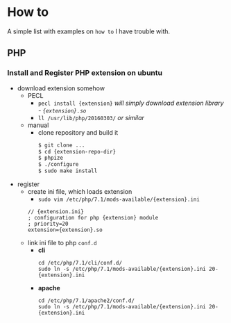 How to
======

A simple list with examples on `how to` I have trouble with.

## PHP

### Install and Register PHP extension on ubuntu
- download extension somehow
    - PECL
        - `pecl install {extension}` _will simply download extension library - `{extension}.so`_
        - `ll /usr/lib/php/20160303/` _or similar_
    - manual
        - clone repository and build it
            ```bash
            $ git clone ...
            $ cd {extension-repo-dir}
            $ phpize
            $ ./configure
            $ sudo make install
            ```
- register
    - create ini file, which loads extension
        - `sudo vim /etc/php/7.1/mods-available/{extension}.ini`
        ```
        // {extension.ini}
        ; configuration for php {extension} module
        ; priority=20
        extension={extension}.so
        ```
    - link ini file to php `conf.d`
        - **cli**
            ```
            cd /etc/php/7.1/cli/conf.d/
            sudo ln -s /etc/php/7.1/mods-available/{extension}.ini 20-{extension}.ini
            ```
        - **apache**
            ```
            cd /etc/php/7.1/apache2/conf.d/
            sudo ln -s /etc/php/7.1/mods-available/{extension}.ini 20-{extension}.ini
            ```

